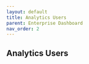 ```yaml
---
layout: default
title: Analytics Users
parent: Enterprise Dashboard
nav_order: 2
---
```


## Analytics Users

